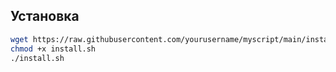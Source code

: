 ## Установка

```bash
wget https://raw.githubusercontent.com/yourusername/myscript/main/install.sh
chmod +x install.sh
./install.sh
